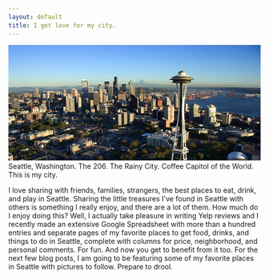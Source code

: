 ```yaml
---
layout: default
title: I got love for my city.
---
```


<center><img src="/images/skyline.jpg"></center>
Seattle, Washington. The 206. The Rainy City. Coffee Capitol of the World. This is my city.

I love sharing with friends, families, strangers, the best places to eat, drink, and play in Seattle. Sharing the little treasures I've found in Seattle with others is something I really enjoy, and there are a lot of them. How much do I enjoy doing this? Well, I actually take pleasure in writing Yelp reviews and I recently made an extensive Google Spreadsheet with more than a hundred entries and separate pages of my favorite places to get food, drinks, and things to do in Seattle, complete with columns for price, neighborhood, and personal comments. For fun. And now you get to benefit from it too. For the next few blog posts, I am going to be featuring some of my favorite places in Seattle with pictures to follow. Prepare to drool.